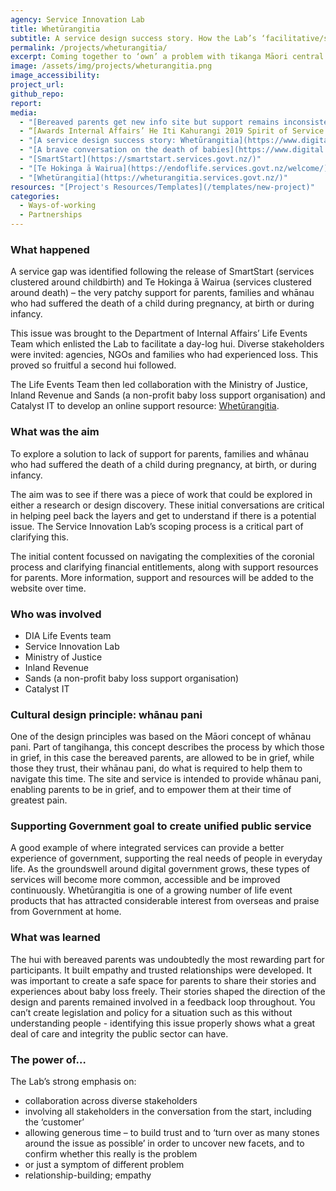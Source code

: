 ```yaml
---
agency: Service Innovation Lab
title: Whetūrangitia
subtitle: A service design success story. How the Lab’s ‘facilitative/scoping approach’ was used as a catalyst, leading to a solution for a problem long ago identified by several agencies as important, but which no single agency had been able to own or address.
permalink: /projects/wheturangitia/
excerpt: Coming together to ‘own’ a problem with tikanga Māori central to the solution
image: /assets/img/projects/wheturangitia.png
image_accessibility:
project_url:
github_repo:
report:
media:
  - "[Bereaved parents get new info site but support remains inconsistent](https://www.stuff.co.nz/national/health/115880944/bereaved-parents-get-new-info-site-but-support-remains-inconsistent)"
  - “[Awards Internal Affairs’ He Iti Kahurangi 2019 Spirit of Service Supreme Award]()”
  - "[A service design success story: Whetūrangitia](https://www.digital.govt.nz/blog/a-service-design-success-story-wheturangitia/)"
  - "[A brave conversation on the death of babies](https://www.digital.govt.nz/blog/a-brave-conversation-on-the-death-of-babies/)"
  - "[SmartStart](https://smartstart.services.govt.nz/)"
  - "[Te Hokinga ā Wairua](https://endoflife.services.govt.nz/welcome/)"
  - "[Whetūrangitia](https://wheturangitia.services.govt.nz/)"
resources: "[Project's Resources/Templates](/templates/new-project)"
categories:
  - Ways-of-working
  - Partnerships
---
```


### What happened  

A service gap was identified following the release of SmartStart (services clustered around childbirth) and Te Hokinga ā Wairua (services clustered around death) – the very patchy support for parents, families and whānau who had suffered the death of a child during pregnancy, at birth or during infancy.

This issue was brought to the Department of Internal Affairs’ Life Events Team which enlisted the Lab to facilitate a day-log hui. Diverse stakeholders were invited: agencies, NGOs and families who had experienced loss. This proved so fruitful a second hui followed.

The Life Events Team then led collaboration with the Ministry of Justice, Inland Revenue and Sands (a non-profit baby loss support organisation) and Catalyst IT to develop an online support resource: [Whetūrangitia](https://wheturangitia.services.govt.nz/).

### What was the aim

To explore a solution to lack of support for parents, families and whānau who had suffered the death of a child during pregnancy, at birth, or during infancy.

The aim was to see if there was a piece of work that could be explored in either a research or design discovery. These initial conversations are critical in helping peel back the layers and get to understand if there is a potential issue. The Service Innovation Lab’s scoping process is a critical part of clarifying this.

The initial content focussed on navigating the complexities of the coronial process and clarifying financial entitlements, along with support resources for parents. More information, support and resources will be added to the website over time.

### Who was involved

* DIA Life Events team
* Service Innovation Lab
* Ministry of Justice
* Inland Revenue
* Sands (a non-profit baby loss support organisation)
* Catalyst IT

### Cultural design principle: whānau pani

One of the design principles was based on the Māori concept of whānau pani. Part of tangihanga, this concept describes the process by which those in grief, in this case the bereaved parents, are allowed to be in grief, while those they trust, their whānau pani, do what is required to help them to navigate this time. The site and service is intended to provide whānau pani, enabling parents to be in grief, and to empower them at their time of greatest pain.

### Supporting Government goal to create unified public service

A good example of where integrated services can provide a better experience of government, supporting the real needs of people in everyday life. As the groundswell around digital government grows, these types of services will become more common, accessible and be improved continuously. Whetūrangitia is one of a growing number of life event products that has attracted considerable interest from overseas and praise from Government at home.

### What was learned

The hui with bereaved parents was undoubtedly the most rewarding part for participants. It built empathy and trusted relationships were developed. It was important to create a safe space for parents to share their stories and experiences about baby loss freely. Their stories shaped the direction of the design and parents remained involved in a feedback loop throughout.
You can’t create legislation and policy for a situation such as this without understanding people - identifying this issue properly shows what a great deal of care and integrity the public sector can have.

### The power of…

The Lab’s strong emphasis on:

* collaboration across diverse stakeholders
* involving all stakeholders in the conversation from the start, including the ‘customer’
* allowing generous time – to build trust and to ‘turn over as many stones around the issue as possible’ in order to uncover new facets, and to confirm whether this really is the problem
* or just a symptom of different problem
* relationship-building; empathy
